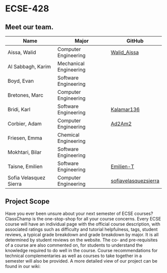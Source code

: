 # ECSE-428

## Meet our team.

| **Name**                    | **Major**                 | **GitHub**                                           | 
|-----------------------------|---------------------------|------------------------------------------------------|
| Aissa, Walid                | Computer Engineering      | [Walid_Aissa](https://github.com/WalidAissa)         | 
| Al Sabbagh, Karim           | Mechanical Engineering    |                                                      |
| Boyd, Evan                  | Software Engineering      |                                                      |
| Bretones, Marc              | Computer Engineering      |                                                      | 
| Bridi, Karl                 | Software Engineering      | [Kalamar136](https://github.com/Kalamar136)          |
| Corbier, Adam               | Computer Engineering      | [Ad2Am2](https://github.com/Ad2Am2)                  |  
| Friesen, Emma               | Chemical Engineering      |                                                      |
| Mokhtari, Bilar             | Software Engineering      |                                                      |
| Taisne, Emilien             | Software Engineering      |  [Emilien-T](https://github.com/Emilien-T)           |
| Sofia Velasquez Sierra      | Computer Engineering      | [sofiavelasquezsierra](https://github.com/sofiavelasquezsierra) | 


## Project Scope

Have you ever been unsure about your next semester of ECSE courses? ClassChamp is the one-stop-shop for all your course concerns. Every ECSE course will have an individual page with the official course description, with associated ratings such as difficulty and tutorial helpfulness, tags, student reviews, a typical grade breakdown and grade breakdown by major. It is all determined by student reviews on the website. The co- and pre-requisites of a course are also commented on, for students to understand the knowledge required to do well in the course. Course recommendations for technical complementaries as well as courses to take together in a semester will also be provided.
A more detailed view of our project can be found in our wiki:
